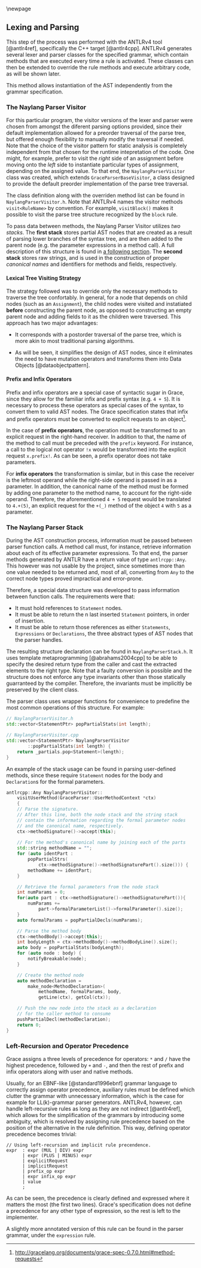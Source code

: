 \newpage

Lexing and Parsing
------

This step of the process was performed with the ANTLRv4 tool [@antlr4ref],
specifically the C++ target [@antlr4cpp]. ANTLRv4 generates several lexer and
parser classes for the specified grammar, which contain methods that are executed
every time a rule is activated. These classes can then be extended to override the rule methods and execute
arbitrary code, as will be shown later. 

This method allows instantiation of the AST independently from the grammar specification.

### The Naylang Parser Visitor

For this particular program, the visitor versions of the lexer and parser were chosen from amongst the diferent parsing options provided, since their default implementation allowed for a preorder traversal of the parse
tree, but offered enough flexibility to manually modify the traversal if needed. Note that the choice of the visitor pattern for static analysis is completely independent from that chosen for the runtime intepretation of the code.
One might, for example, prefer to visit the _right_ side of an assignment before
moving onto the _left_ side to instantiate particular types of assignment,
depending on the assigned value. To that end, the `NaylangParserVisitor`
class was created, which extends `GraceParserBaseVisitor`, a class designed to
provide the default preorder implementation of the parse tree traversal.

The class definition along with the overriden method list can be found in
`NaylangParserVisitor.h`.
Note that ANTLRv4 names the visitor methods `visit<RuleName>` by convention.
For example, `visitBlock()` makes it possible to visit the parse tree structure recognized by the `block` rule. 

To pass data between methods, the Naylang Parser Visitor utilizes _two stacks_. The **first stack** stores partial AST nodes that are created as a result of parsing lower branches of the syntax tree, and are then added to the parent node (e.g. the parameter expressions in a method call). A full description of this structure is found in [a following section](#naylang-parser-visitor). The **second stack** stores raw strings, and is used in the construction of proper _canonical names_ and identifiers for methods and fields, respectively.

#### Lexical Tree Visiting Strategy

The strategy followed was to override only the necessary methods to traverse the tree confortably. In general, for a node that depends on child nodes (such as an `Assignment`), the child nodes were visited and instatiated **before** constructing the parent node, as opposed to constructing an empty parent node and adding fields to it as the children were traversed. This approach has two major advantages:

- It corresponds with a postorder traversal of the parse tree, which is more akin to most traditional parsing algorithms.

- As will be seen, it simplifies the design of AST nodes, since it eliminates the need to have mutation operators and transforms them into Data Objects [@dataobjectpattern]. 

#### Prefix and Infix Operators

Prefix and infix operators are a special case of syntactic sugar in Grace, since they allow for the familiar infix and prefix syntax (e.g. `4 + 5`). It is necessary to process these operators as special cases of the syntax, to convert them to valid AST nodes. The Grace specification states that infix and prefix operators must be converted to explicit requests to an object[^gracespecinfixops].

In the case of **prefix operators**, the operation must be transformed to an explicit request in the right-hand receiver. In addition to that, the name of the method to call must be preceded with the `prefix` keyword. For instance, a call to the logical not operator `!x` would be transformed into the explicit request `x.prefix!`. As can be seen, a prefix operator does not take parameters.

For **infix operators** the transformation is similar, but in this case the receiver is the leftmost operand while the right-side operand is passed in as a parameter. In addition, the canonical name of the method must be formed by adding one parameter to the method name, to account for the right-side operand. Therefore, the aforementioned `4 + 5` request would be translated to `4.+(5)`, an explicit request for the `+(_)` method of the object `4` with `5` as a parameter.

### The Naylang Parser Stack

During the AST construction process, information must be passed between parser
function calls. A method call must, for instance, retrieve information about each of its effective parameter expressions. To that end, the parser methods generated
by ANTLR have a return value of type `antlrcpp::Any`. This however was not usable
by the project, since sometimes more than one value needed to be returned and,
most of all, converting from `Any` to the correct node types proved impractical and error-prone.

Therefore, a special data structure was developed to pass information between
function calls. The requirements were that:

- It must hold references to `Statement` nodes.
- It must be able to return the n last inserted `Statement` pointers,
in order of insertion.
- It must be able to return those references as either `Statements`, `Expressions`
or `Declarations`, the three abstract types of AST nodes that the parser handles.

The resulting structure declaration can be found in
`NaylangParserStack.h`. It uses template
metaprogramming [@abrahams2004cpp] to be able to specify the desired return type from the caller
and cast the extracted elements to the right type. Note that a faulty conversion
is possible and the structure does not enforce any type invariants other than
those statically guarranteed by the compiler. Therefore, the invariants must be
implicitly be preserved by the client class.

The parser class uses wrapper functions for convenience to predefine the most
common operations of this structure. For example:

```c++
// NaylangParserVisitor.h
std::vector<StatementPtr> popPartialStats(int length);

// NaylangParserVisitor.cpp
std::vector<StatementPtr> NaylangParserVisitor
        ::popPartialStats(int length) {
    return _partials.pop<Statement>(length);
}
```

An example of the stack usage can be found in parsing user-defined methods, since these require `Statement` nodes for the body and `Declaration`s for the formal parameters. 

```c++
antlrcpp::Any NaylangParserVisitor::
    visitUserMethod(GraceParser::UserMethodContext *ctx) 
	{
	// Parse the signature.
	// After this line, both the node stack and the string stack
	// contain the information regarding the formal parameter nodes
	// and the canonical name, respectively.
    ctx->methodSignature()->accept(this);
	
	// For the method's canonical name by joining each of the parts
    std::string methodName = "";
    for (auto identPart : 
    	popPartialStrs(
    		ctx->methodSignature()->methodSignaturePart().size())) {
        methodName += identPart;
    }

    // Retrieve the formal parameters from the node stack
    int numParams = 0;
    for(auto part : ctx->methodSignature()->methodSignaturePart()){
        numParams += 
        	part->formalParameterList()->formalParameter().size();
    }
    auto formalParams = popPartialDecls(numParams);

	// Parse the method body    
    ctx->methodBody()->accept(this);
    int bodyLength = ctx->methodBody()->methodBodyLine().size();
    auto body = popPartialStats(bodyLength);
    for (auto node : body) {
        notifyBreakable(node);
    }

    // Create the method node
    auto methodDeclaration = 
    	make_node<MethodDeclaration>(
    		methodName, formalParams, body, 
            getLine(ctx), getCol(ctx));

    // Push the new node into the stack as a declaration 
    // for the caller method to consume
    pushPartialDecl(methodDeclaration);
    return 0;
}
```

### Left-Recursion and Operator Precedence

Grace assigns a three levels of precedence for operators: `*` and `/` have the
highest precedence, followed by `+` and `-`, and then the rest of prefix and infix operators along with user and native methods.

Usually, for an EBNF-like [@standard1996ebnf] grammar language to correctly assign operator
precedence, auxiliary rules must be defined which clutter the grammar with
unnecessary information, which is the case for example for LL(k)-grammar parser generators.
ANTLRv4, however, can handle left-recursive rules as long as they are not indirect [@antlr4ref], which allows for the simplification of the grammars by introducing some ambiguity, which is resolved 
by assigning rule precedence based on the position of the alternative in the rule definition. This way, defining operator precedence becomes trivial:

```antlr
// Using left-recursion and implicit rule precendence.
expr  : expr (MUL | DIV) expr
      | expr (PLUS | MINUS) expr
      | explicitRequest
      | implicitRequest
      | prefix_op expr
      | expr infix_op expr
      | value
      ;
```

As can be seen, the precedence is clearly defined and expressed where it matters
the most (the first two lines). Grace's specification does not define a precedence
for any other type of expression, so the rest is left to the implementer.

A slightly more annotated version of this rule can be found in the parser grammar,
under the `expression` rule.


[^gracespecinfixops]: http://gracelang.org/documents/grace-spec-0.7.0.html#method-requests